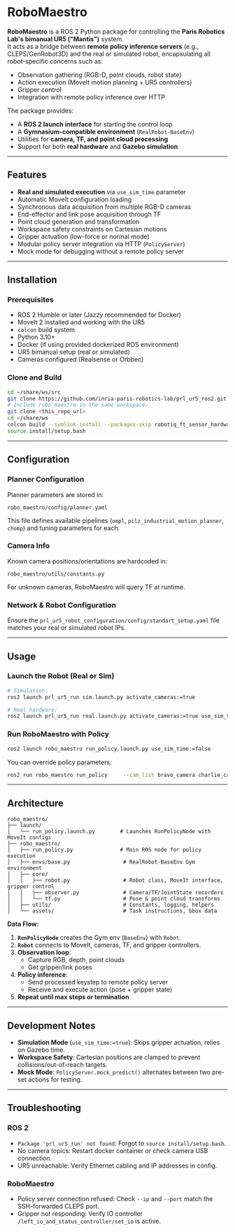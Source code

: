 # RoboMaestro

**RoboMaestro** is a ROS 2 Python package for controlling the **Paris Robotics Lab's bimanual UR5 ("Mantis")** system.  
It acts as a bridge between **remote policy inference servers** (e.g., CLEPS/GenRobot3D) and the real or simulated robot, encapsulating all robot-specific concerns such as:

- Observation gathering (RGB-D, point clouds, robot state)
- Action execution (MoveIt motion planning + UR5 controllers)
- Gripper control
- Integration with remote policy inference over HTTP

The package provides:
- A **ROS 2 launch interface** for starting the control loop
- A **Gymnasium-compatible environment** (`RealRobot-BaseEnv`)
- Utilities for **camera, TF, and point cloud processing**
- Support for both **real hardware** and **Gazebo simulation**

---

## Features

- **Real and simulated execution** via `use_sim_time` parameter
- Automatic MoveIt configuration loading
- Synchronous data acquisition from multiple RGB-D cameras
- End-effector and link pose acquisition through TF
- Point cloud generation and transformation
- Workspace safety constraints on Cartesian motions
- Gripper actuation (low-force or normal mode)
- Modular policy server integration via HTTP (`PolicyServer`)
- Mock mode for debugging without a remote policy server

---

## Installation

### Prerequisites
- ROS 2 Humble or later (Jazzy recommended for Docker)
- MoveIt 2 installed and working with the UR5
- `colcon` build system
- Python 3.10+
- Docker (if using provided dockerized ROS environment)
- UR5 bimanual setup (real or simulated)
- Cameras configured (Realsense or Orbbec)

### Clone and Build
```bash
cd ~/share/ws/src
git clone https://github.com/inria-paris-robotics-lab/prl_ur5_ros2.git
# Include robo_maestro in the same workspace:
git clone <this_repo_url>
cd ~/share/ws
colcon build --symlink-install --packages-skip robotiq_ft_sensor_hardware
source install/setup.bash
```

---

## Configuration

### Planner Configuration
Planner parameters are stored in:
```
robo_maestro/config/planner.yaml
```
This file defines available pipelines (`ompl`, `pilz_industrial_motion_planner`, `chomp`) and tuning parameters for each.

### Camera Info
Known camera positions/orientations are hardcoded in:
```
robo_maestro/utils/constants.py
```
For unknown cameras, RoboMaestro will query TF at runtime.

### Network & Robot Configuration
Ensure the `prl_ur5_robot_configuration/config/standart_setup.yaml` file matches your real or simulated robot IPs.

---

## Usage

### Launch the Robot (Real or Sim)
```bash
# Simulation:
ros2 launch prl_ur5_run sim.launch.py activate_cameras:=true

# Real hardware:
ros2 launch prl_ur5_run real.launch.py activate_cameras:=true use_sim_time:=false
```

### Run RoboMaestro with Policy
```bash
ros2 launch robo_maestro run_policy.launch.py use_sim_time:=false
```

You can override policy parameters:
```bash
ros2 run robo_maestro run_policy     --cam_list bravo_camera charlie_camera     --arm left     --taskvar real_put_fruit_in_box+0     --ip 127.0.0.1     --port 8002
```

---

## Architecture

```
robo_maestro/
├── launch/
│   └── run_policy.launch.py        # Launches RunPolicyNode with MoveIt configs
├── robo_maestro/
│   ├── run_policy.py               # Main ROS node for policy execution
│   ├── envs/base.py                 # RealRobot-BaseEnv Gym environment
│   ├── core/
│   │   ├── robot.py                 # Robot class, MoveIt interface, gripper control
│   │   ├── observer.py              # Camera/TF/JointState recorders
│   │   └── tf.py                    # Pose & point cloud transforms
│   ├── utils/                       # Constants, logging, helpers
│   └── assets/                      # Task instructions, bbox data
```

**Data Flow:**
1. **`RunPolicyNode`** creates the Gym env (`BaseEnv`) with `Robot`.
2. **`Robot`** connects to MoveIt, cameras, TF, and gripper controllers.
3. **Observation loop**:
   - Capture RGB, depth, point clouds
   - Get gripper/link poses
4. **Policy inference**:
   - Send processed keystep to remote policy server
   - Receive and execute action (pose + gripper state)
5. **Repeat until max steps or termination**

---

## Development Notes

- **Simulation Mode** (`use_sim_time:=true`): Skips gripper actuation, relies on Gazebo time.
- **Workspace Safety**: Cartesian positions are clamped to prevent collisions/out-of-reach targets.
- **Mock Mode**: `PolicyServer.mock_predict()` alternates between two pre-set actions for testing.

---

## Troubleshooting

### ROS 2
- `Package 'prl_ur5_run' not found`: Forgot to `source install/setup.bash`.
- No camera topics: Restart docker container or check camera USB connection.
- UR5 unreachable: Verify Ethernet cabling and IP addresses in config.

### RoboMaestro
- Policy server connection refused: Check `--ip` and `--port` match the SSH-forwarded CLEPS port.
- Gripper not responding: Verify IO controller `/left_io_and_status_controller/set_io` is active.
